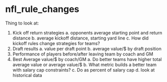 # nfl_rule_changes
Thing to look at:
  1. Kick off return strategies
      a. opponents average starting point and return distance
      b.  average kickoff distance, starting yard line
      c. How did kickoff rules change strategies for teams?
  2.  Draft results
    a.  value per draft point
    b.  average value/$ by draft position
  3. Performance of players before/after leaving team by coach and GM
  4. Best Average value/$ by coach/GM
    a.  Do better teams have higher total average value or average value/$
    b.  What metric builds a better team with salary cap constraints?
    c.  Do as percent of salary cap
    d. look at historical data
    
